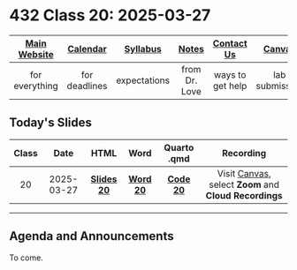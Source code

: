 # 432 Class 20: 2025-03-27

[Main Website](https://thomaselove.github.io/432-2025/) | [Calendar](https://thomaselove.github.io/432-2025/calendar.html) | [Syllabus](https://thomaselove.github.io/432-syllabus-2025/) | [Notes](https://thomaselove.github.io/432-notes/) | [Contact Us](https://thomaselove.github.io/432-2025/contact.html) | [Canvas](https://canvas.case.edu) | [Data and Code](https://github.com/THOMASELOVE/432-data) | [Sources](https://github.com/THOMASELOVE/432-classes-2024/tree/main/sources)
:-----------: | :--------------: | :----------: | :---------: | :-------------: | :-----------: | :------------: |:------:
for everything | for deadlines | expectations | from Dr. Love | ways to get help | lab submission | for downloads | to read

## Today's Slides

Class | Date | HTML | Word | Quarto .qmd | Recording
:---: | :--------: | :------: | :------: | :------: | :-------------:
20 | 2025-03-27 | **[Slides 20](https://thomaselove.github.io/432-slides-2025/slides20.html)** | **[Word 20](https://thomaselove.github.io/432-slides-2025/slides20w.docx)** | **[Code 20](https://github.com/THOMASELOVE/432-slides-2025/blob/main/slides20.qmd)** | Visit [Canvas](https://canvas.case.edu/), select **Zoom** and **Cloud Recordings**

---

## Agenda and Announcements

To come.

